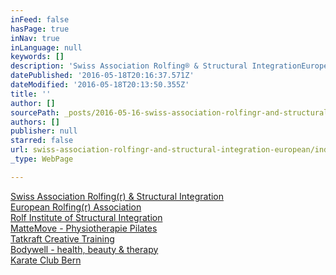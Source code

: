 ```yaml
---
inFeed: false
hasPage: true
inNav: true
inLanguage: null
keywords: []
description: 'Swiss Association Rolfing® & Structural IntegrationEuropean Rolfing® AssociationRolf Institute of Structural IntegrationMatteMove - Physiotherapie PilatesTatkraft Creative TrainingBodywell - health, beauty & therapyKarate Club Bern'
datePublished: '2016-05-18T20:16:37.571Z'
dateModified: '2016-05-18T20:13:50.355Z'
title: ''
author: []
sourcePath: _posts/2016-05-16-swiss-association-rolfingr-and-structural-integration-european.md
authors: []
publisher: null
starred: false
url: swiss-association-rolfingr-and-structural-integration-european/index.html
_type: WebPage

---
```

[Swiss Association Rolfing(r) & Structural Integration][0]  
[European Rolfing(r) Association][1]  
[Rolf Institute of Structural Integration][2]  
[MatteMove - Physiotherapie Pilates][3]  
[Tatkraft Creative Training][4]  
[Bodywell - health, beauty & therapy][5]  
[Karate Club Bern][6]

[0]: http://www.rolfing.ch/
[1]: http://www.rolfing.org/index.php?id=18&L=2
[2]: http://www.rolf.org/
[3]: http://www.mattemove.ch/
[4]: http://www.tatkraft-training.ch/index.php
[5]: http://www.body-well.ch/
[6]: http://www.karateclubbern.ch/kcb